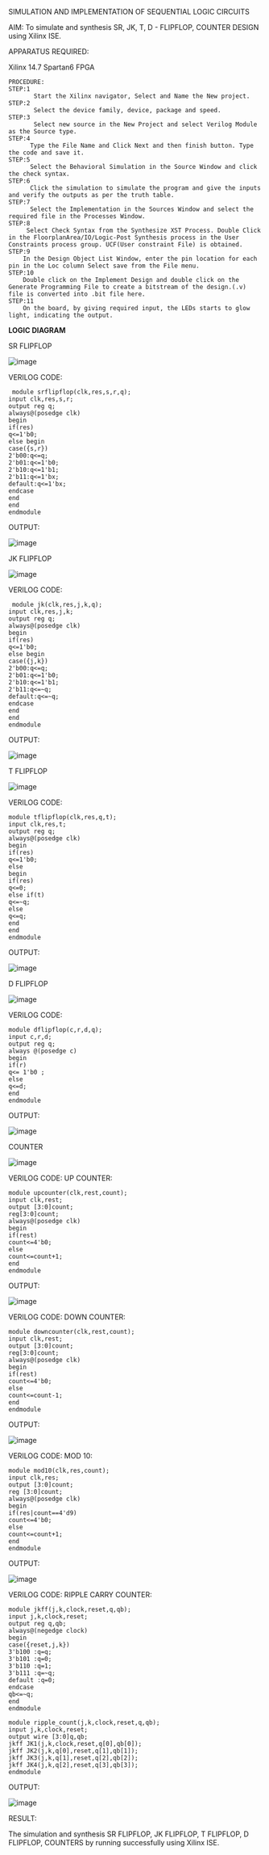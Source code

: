 
SIMULATION AND IMPLEMENTATION OF SEQUENTIAL LOGIC CIRCUITS

AIM: 
 To simulate and synthesis SR, JK, T, D - FLIPFLOP, COUNTER DESIGN using Xilinx ISE.

APPARATUS REQUIRED:

Xilinx 14.7
Spartan6 FPGA
```
PROCEDURE: 
STEP:1 
       Start the Xilinx navigator, Select and Name the New project. 
STEP:2 
       Select the device family, device, package and speed.
STEP:3 
       Select new source in the New Project and select Verilog Module as the Source type.
STEP:4 
      Type the File Name and Click Next and then finish button. Type the code and save it. 
STEP:5 
      Select the Behavioral Simulation in the Source Window and click the check syntax.
STEP:6 
      Click the simulation to simulate the program and give the inputs and verify the outputs as per the truth table.
STEP:7 
      Select the Implementation in the Sources Window and select the required file in the Processes Window. 
STEP:8 
     Select Check Syntax from the Synthesize XST Process. Double Click in the FloorplanArea/IO/Logic-Post Synthesis process in the User Constraints process group. UCF(User constraint File) is obtained. 
STEP:9 
    In the Design Object List Window, enter the pin location for each pin in the Loc column Select save from the File menu. 
STEP:10 
    Double click on the Implement Design and double click on the Generate Programming File to create a bitstream of the design.(.v) file is converted into .bit file here. 
STEP:11 
    On the board, by giving required input, the LEDs starts to glow light, indicating the output.
```


**LOGIC DIAGRAM**

SR FLIPFLOP

![image](https://github.com/navaneethans/VLSI-LAB-EXP-4/assets/6987778/77fb7f38-5649-4778-a987-8468df9ea3c3)

VERILOG CODE:
```
 module srflipflop(clk,res,s,r,q);
input clk,res,s,r;
output reg q;
always@(posedge clk)
begin
if(res)
q<=1'b0;
else begin
case({s,r})
2'b00:q<=q;
2'b01:q<=1'b0;
2'b10:q<=1'b1;
2'b11:q<=1'bx;
default:q<=1'bx;
endcase
end
end
endmodule
```
OUTPUT:

![image](https://github.com/navaneethans/VLSI-LAB-EXP-4/assets/159161836/cb35945e-9d23-44e7-9f99-0486832beb08)



JK FLIPFLOP

![image](https://github.com/navaneethans/VLSI-LAB-EXP-4/assets/6987778/1510e030-4ddc-42b1-88ce-d00f6f0dc7e6)

VERILOG CODE:
```
 module jk(clk,res,j,k,q);
input clk,res,j,k;
output reg q;
always@(posedge clk)
begin
if(res)
q<=1'b0;
else begin
case({j,k})
2'b00:q<=q;
2'b01:q<=1'b0;
2'b10:q<=1'b1;
2'b11:q<=~q;
default:q<=~q;
endcase
end 
end
endmodule
```
OUTPUT:

![image](https://github.com/navaneethans/VLSI-LAB-EXP-4/assets/159161836/92a545d4-0b38-4765-80d8-fb25136c2e41)



T FLIPFLOP

![image](https://github.com/navaneethans/VLSI-LAB-EXP-4/assets/6987778/7a020379-efb1-4104-85ee-439d660baa08)

VERILOG CODE:
```
module tflipflop(clk,res,q,t);
input clk,res,t;
output reg q;
always@(posedge clk)
begin
if(res)
q<=1'b0;
else
begin
if(res)
q<=0;
else if(t)
q<=~q;
else
q<=q;
end
end
endmodule
```
OUTPUT:

![image](https://github.com/navaneethans/VLSI-LAB-EXP-4/assets/159161836/f17e42b6-78d2-46f7-aae9-3406e92216d6)


D FLIPFLOP

![image](https://github.com/navaneethans/VLSI-LAB-EXP-4/assets/6987778/dda843c5-f0a0-4b51-93a2-eaa4b7fa8aa0)

VERILOG CODE:
```
module dflipflop(c,r,d,q);
input c,r,d;
output reg q;
always @(posedge c)
begin
if(r)
q<= 1'b0 ;
else
q<=d;
end
endmodule
```
OUTPUT:

![image](https://github.com/navaneethans/VLSI-LAB-EXP-4/assets/159161836/60ce283b-deaa-44fd-bbff-6879e33b3327)



COUNTER

![image](https://github.com/navaneethans/VLSI-LAB-EXP-4/assets/6987778/a1fc5f68-aafb-49a1-93d2-779529f525fa)

VERILOG CODE:
UP COUNTER:
```
module upcounter(clk,rest,count);
input clk,rest;
output [3:0]count;
reg[3:0]count;
always@(posedge clk)
begin
if(rest)
count<=4'b0;
else
count<=count+1;
end
endmodule
```
OUTPUT:

![image](https://github.com/navaneethans/VLSI-LAB-EXP-4/assets/159161836/0e71469b-add5-4d24-a7b9-ce23befae009)

VERILOG CODE:
DOWN COUNTER:
```
module downcounter(clk,rest,count);
input clk,rest;
output [3:0]count;
reg[3:0]count;
always@(posedge clk)
begin
if(rest)
count<=4'b0;
else
count<=count-1;
end
endmodule
```
OUTPUT:

![image](https://github.com/navaneethans/VLSI-LAB-EXP-4/assets/159161836/6d47c91a-21de-4a56-8039-d76509de7dbf)

VERILOG CODE:
MOD 10:
```
module mod10(clk,res,count);
input clk,res;
output [3:0]count;
reg [3:0]count;
always@(posedge clk)
begin
if(res|count==4'd9)
count<=4'b0;
else
count<=count+1;
end 
endmodule
```
OUTPUT:

![image](https://github.com/navaneethans/VLSI-LAB-EXP-4/assets/159161836/7782c84d-365c-4104-a937-2633be91e07e)

VERILOG CODE:
RIPPLE CARRY COUNTER:
```
module jkff(j,k,clock,reset,q,qb);
input j,k,clock,reset;
output reg q,qb;
always@(negedge clock)
begin
case({reset,j,k})
3'b100 :q=q;
3'b101 :q=0;
3'b110 :q=1;
3'b111 :q=~q;
default :q=0;
endcase
qb<=~q;
end
endmodule

module ripple_count(j,k,clock,reset,q,qb);
input j,k,clock,reset;
output wire [3:0]q,qb;
jkff JK1(j,k,clock,reset,q[0],qb[0]);
jkff JK2(j,k,q[0],reset,q[1],qb[1]);
jkff JK3(j,k,q[1],reset,q[2],qb[2]);
jkff JK4(j,k,q[2],reset,q[3],qb[3]);
endmodule
```
OUTPUT:

![image](https://github.com/navaneethans/VLSI-LAB-EXP-4/assets/159161836/19e07762-b4f9-46ea-a829-87f3c66799b0)



RESULT:

The simulation and synthesis SR FLIPFLOP, JK FLIPFLOP, T FLIPFLOP, D FLIPFLOP, COUNTERS  by running successfully using Xilinx ISE.








  
 


